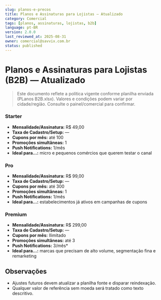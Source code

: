 ```yaml
---
slug: planos-e-precos
title: Planos e Assinaturas para Lojistas — Atualizado
category: Comercial
tags: [planos, assinaturas, lojistas, b2b]
language: pt-BR
version: 2.0.0
last_reviewed_at: 2025-08-31
owner: comercial@savvix.com.br
status: published
---
```


# Planos e Assinaturas para Lojistas (B2B) — Atualizado

> Este documento reflete a política vigente conforme planilha enviada (PLanos B2B.xlsx).
> Valores e condições podem variar por cidade/região. Consulte o painel/comercial para confirmar.

### Starter
- **Mensalidade/Assinatura:** R$ 49,00
- **Taxa de Cadastro/Setup:** —
- **Cupons por mês:** até 100
- **Promoções simultâneas:** 1
- **Push Notifications:** 1/mês
- **Ideal para…:** micro e pequenos comércios que querem testar o canal

### Pro
- **Mensalidade/Assinatura:** R$ 99,00
- **Taxa de Cadastro/Setup:** —
- **Cupons por mês:** até 300
- **Promoções simultâneas:** 1
- **Push Notifications:** 1/mês
- **Ideal para…:** estabelecimentos já ativos em campanhas de cupons

### Premium
- **Mensalidade/Assinatura:** R$ 299,00
- **Taxa de Cadastro/Setup:** —
- **Cupons por mês:** Ilimitado
- **Promoções simultâneas:** até 3
- **Push Notifications:** 3/mês*
- **Ideal para…:** marcas que precisam de alto volume, segmentação fina e remarketing

## Observações
- Ajustes futuros devem atualizar a planilha fonte e disparar reindexação.
- Qualquer valor de referência sem moeda será tratado como texto descritivo.
